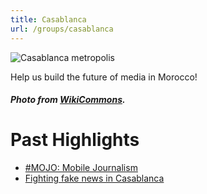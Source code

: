 ```yaml
---
title: Casablanca
url: /groups/casablanca
---
```


![Casablanca metropolis](https://upload.wikimedia.org/wikipedia/commons/e/e1/Casablanca_aerial_photograph_1.jpg)

Help us build the future of media in Morocco!

##### Photo from [WikiCommons](wikicommons.org).

# Past Highlights

* [#MOJO: Mobile Journalism](https://www.youtube.com/watch?v=GKj-8nHbO_s&ab_channel=FadwaKAMAL)
* [Fighting fake news in Casablanca](https://medium.com/hacks-hackers-africa/hacks-hackers-casablanca-the-truth-about-fake-news-956adc6433d7)
